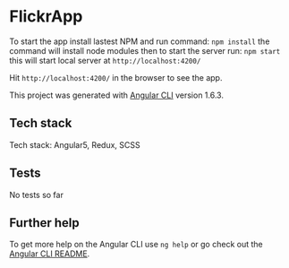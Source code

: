 # FlickrApp

To start the app install lastest NPM and run command: 
`npm install` the command will install node modules
then to start the server run: 
`npm start` this will start local server at `http://localhost:4200/`

Hit `http://localhost:4200/` in the browser to see the app.

This project was generated with [Angular CLI](https://github.com/angular/angular-cli) version 1.6.3.

## Tech stack

Tech stack: Angular5, Redux, SCSS

## Tests

No tests so far

## Further help

To get more help on the Angular CLI use `ng help` or go check out the [Angular CLI README](https://github.com/angular/angular-cli/blob/master/README.md).
